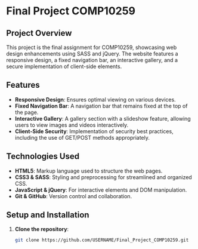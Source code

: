 # Final Project COMP10259

## Project Overview
This project is the final assignment for COMP10259, showcasing web design enhancements using SASS and jQuery. The website features a responsive design, a fixed navigation bar, an interactive gallery, and a secure implementation of client-side elements.

## Features
- **Responsive Design**: Ensures optimal viewing on various devices.
- **Fixed Navigation Bar**: A navigation bar that remains fixed at the top of the page.
- **Interactive Gallery**: A gallery section with a slideshow feature, allowing users to view images and videos interactively.
- **Client-Side Security**: Implementation of security best practices, including the use of GET/POST methods appropriately.

## Technologies Used
- **HTML5**: Markup language used to structure the web pages.
- **CSS3 & SASS**: Styling and preprocessing for streamlined and organized CSS.
- **JavaScript & jQuery**: For interactive elements and DOM manipulation.
- **Git & GitHub**: Version control and collaboration.

## Setup and Installation
1. **Clone the repository**:
   ```sh
   git clone https://github.com/USERNAME/Final_Project_COMP10259.git
